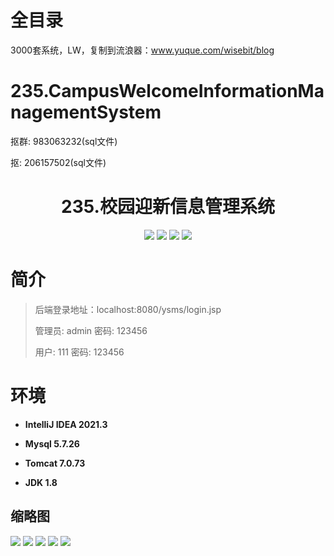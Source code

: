 # 全目录

3000套系统，LW，复制到流浪器：www.yuque.com/wisebit/blog

# 235.CampusWelcomeInformationManagementSystem

<p>抠群: 983063232(sql文件)</p>
<p>抠: 206157502(sql文件)</p>

<p><h1 align="center">235.校园迎新信息管理系统</h1></p>


<p align="center">
	<img src="https://img.shields.io/badge/jdk-1.8-orange.svg"/>
    <img src="https://img.shields.io/badge/springm-5.x-lightgrey.svg"/>
    <img src="https://img.shields.io/badge/springmvc-3.x-blue.svg"/>
    <img src="https://img.shields.io/badge/mybatis-5.x-yellow.svg"/>
</p>

# 简介
>
> 
>
> 后端登录地址：localhost:8080/ysms/login.jsp
>
> 管理员: admin   密码: 123456
>
> 用户: 111   密码: 123456
>

# 环境

- <b>IntelliJ IDEA 2021.3</b>

- <b>Mysql 5.7.26</b>

- <b>Tomcat 7.0.73</b>

- <b>JDK 1.8</b>




## 缩略图

![](https://bitwise.oss-cn-heyuan.aliyuncs.com/2024/9/10/b57fa897-d8a5-4384-bb0d-327fdd6cd0a7.png)
![](https://bitwise.oss-cn-heyuan.aliyuncs.com/2024/9/10/c3e76565-e0c4-4a60-a59c-5dfc043768be.png)
![](https://bitwise.oss-cn-heyuan.aliyuncs.com/2024/9/10/211c3578-63fb-4282-99ce-9d376918d918.png)
![](https://bitwise.oss-cn-heyuan.aliyuncs.com/2024/9/10/042fc0d2-2e42-4808-b79f-baa2d610e390.png)
![](https://bitwise.oss-cn-heyuan.aliyuncs.com/2024/9/10/c6240a7b-0078-4cd8-9031-1ebff150e0f2.png)






